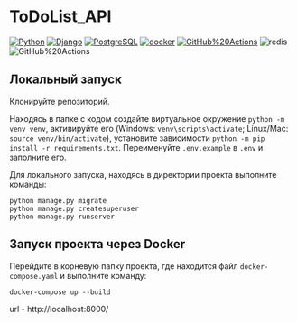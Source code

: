 # ToDoList_API

[![Python](https://img.shields.io/badge/-Python-464646?style=flat-square&logo=Python)](https://www.python.org/)
[![Django](https://img.shields.io/badge/-Django-464646?style=flat-square&logo=Django)](https://www.djangoproject.com/)
[![PostgreSQL](https://img.shields.io/badge/-PostgreSQL-464646?style=flat-square&logo=PostgreSQL)](https://www.postgresql.org/)
[![docker](https://img.shields.io/badge/-Docker-464646?style=flat-square&logo=docker)](https://www.docker.com/)
[![GitHub%20Actions](https://img.shields.io/badge/-GitHub%20Actions-464646?style=flat-square&logo=GitHub%20actions)](https://github.com/features/actions)
![redis](https://img.shields.io/badge/-redis-464646?style=flat-square&logo=redis)
![GitHub%20Actions](https://img.shields.io/badge/-celery-464646?style=flat-square&logo=celery)



## Локальный запуск

Клонируйте репозиторий.

Находясь в папке с кодом создайте виртуальное окружение `python -m venv venv`, активируйте его (Windows: `venv\scripts\activate`; Linux/Mac: `source venv/bin/activate`), установите зависимости `python -m pip install -r requirements.txt`.
Переименуйте `.env.example` в `.env` и заполните его.

Для локального запуска, находясь в директории проекта выполните команды:

```
python manage.py migrate
python manage.py createsuperuser
python manage.py runserver
```

## Запуск проекта через Docker

Перейдите в корневую папку проекта, где находится файл `docker-compose.yaml` и выполните команду:

```
docker-compose up --build
```

url - http://localhost:8000/



